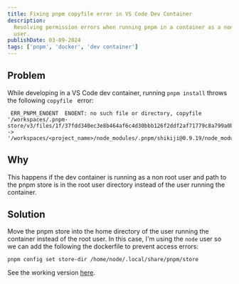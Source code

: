 ```yaml
---
title: Fixing pnpm copyfile error in VS Code Dev Container
description:
  Resolving permission errors when running pnpm in a container as a non-root
  user.
publishDate: 03-09-2024
tags: ['pnpm', 'docker', 'dev container']
---
```


## Problem

While developing in a VS Code dev container, running `pnpm install` throws the
following `copyfile ` error:

```
 ERR_PNPM_ENOENT  ENOENT: no such file or directory, copyfile '/workspaces/.pnpm-store/v3/files/1f/37fdd340ec3e8b464af6c4d30bbb126f2ddf2af71779c8a799a0b7c2fa99d566dce68a3d15ca3f54bc766e02c254ca521e3fce66b4de7540aff593b554c8b2' -> '/workspaces/<project_name>/node_modules/.pnpm/shikiji@0.9.19/node_modules/shikiji_tmp_930/dist/langs/cmake.d.mts'
```

## Why

This happens if the dev container is running as a non root user and path to the
pnpm store is in the root user directory instead of the user running the
container.

## Solution

Move the pnpm store into the home directory of the user running the container
instead of the root user. In this case, I'm using the `node` user so we can add
the following the dockerfile to prevent access errors:

```docker
pnpm config set store-dir /home/node/.local/share/pnpm/store
```

See the working version
[here](https://github.com/chrisvaillancourt/website/blob/d3986560ab587dc63891cb53ed61b37af73e1e57/Dockerfile#L25).
